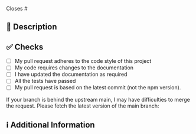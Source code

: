 <!-- 
Thanks for creating this pull request 🤗

Please make sure that the pull request is limited to one type (docs, feature, etc.) and keep it as small as possible. You can open multiple prs instead of opening a huge one.
-->

<!-- If this pull request closes an issue, please mention the issue number below -->
Closes # <!-- Issue # here -->

## 📑 Description
<!-- Add a brief description of the pr -->

<!-- You can also choose to add a list of changes and if they have been completed or not by using the markdown to-do list syntax
- [ ] Not Completed
- [x] Completed
-->

## ✅ Checks
<!-- Make sure your pr passes the tests and do check the following fields as needed - -->

- [ ] My pull request adheres to the code style of this project
- [ ] My code requires changes to the documentation
- [ ] I have updated the documentation as required
- [ ] All the tests have passed
- [ ] My pull request is based on the latest commit (not the npm version).

If your branch is behind the upstream main, I may have difficulties to merge the request. Please fetch the latest version of the main branch:

<!--

```sh
git checkout your-branch
git pull upstream main
```

or

```sh
git checkout your-branch
git pull --rebase upstream main
```

or

```sh
git checkout main
git pull origin main
git checkout <your_branch_name>
git rebase main
```

You may have some merge conficts. Resolve these merge conficts and add/continue:

```sh
git add . // or git add <conflicted_files>
git rebase --continue
```

If you are feeling something wrong then abort it:

```sh
git rebase --abort
```

It’s a good idea to rebase from time to
time, so you aren’t left too far behind the parent branch.
-->

## ℹ Additional Information
<!-- Any additional information like breaking changes, dependencies added, screenshots, comparisons between new and old behavior, etc. -->
